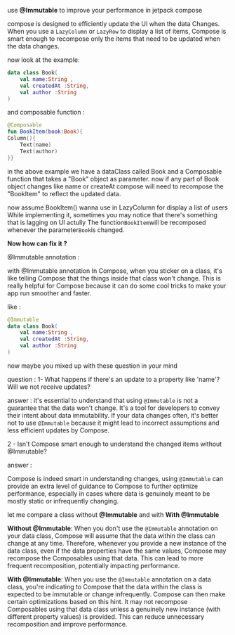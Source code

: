use **@Immutable** to improve your performance in jetpack compose

compose is designed to efficiently update the UI when the data Changes. When you use a `LazyColumn`
or `LazyRow` to display a list of items, Compose is smart enough to recompose only the items that
need to be updated when the data changes.

now look at the example:

```kt
data class Book(
    val name:String ,
    val createdAt :String,
    val author :String 
)
```

and composable function :

```kt
@Composable 
fun BookItem(book:Book){
Column(){
    Text(name)
    Text(author)
}}
```

in the above example we have a dataClass called Book and a Composable function that takes a "Book"
object as parameter. now if any part of Book object changes like name or createAt compose will need
to recompose the "BookItem" to reflect the updated data.

now assume BookItem() wanna use in LazyColumn for display a list of users
While implementing it, sometimes you may notice that there's something that is lagging on UI actully
The function`BookItem`will be recomposed whenever the parameter`Book`is changed.

**Now how can fix it ?**

@Immutable annotation :

with @Immutable annotation In Compose, when you sticker on a class, it's like telling Compose that
the things inside that class won't change. This is really helpful for Compose because it can do some
cool tricks to make your app run smoother and faster.

like :

```kt
@Immutable
data class Book(
    val name:String ,
    val createdAt :String,
    val author :String 
)
```

now maybe you mixed up with these question in your mind

question : 1- What happens if there's an update to a property like 'name'? Will we not receive
updates?

answer : it's essential to understand that using `@Immutable` is not a guarantee that the data won't
change. It's a tool for developers to convey their intent about data immutability. If your data
changes often, it's better not to use `@Immutable` because it might lead to incorrect assumptions
and less efficient updates by Compose.

2 - Isn't Compose smart enough to understand the changed items without @Immutable?

answer :

Compose is indeed smart in understanding changes, using `@Immutable` can provide an extra level of
guidance to Compose to further optimize performance, especially in cases where data is genuinely
meant to be mostly static or infrequently changing.

let me compare a class without **@Immutable** and with **With @Immutable**

**Without @Immutable**:
When you don't use the `@Immutable` annotation on your data class, Compose will assume that the data
within the class can change at any time. Therefore, whenever you provide a new instance of the data
class, even if the data properties have the same values, Compose may recompose the Composables using
that data. This can lead to more frequent recomposition, potentially impacting performance.

**With @Immutable**:
When you use the `@Immutable` annotation on a data class, you're indicating to Compose that the data
within the class is expected to be immutable or change infrequently. Compose can then make certain
optimizations based on this hint. It may not recompose Composables using that data class unless a
genuinely new instance (with different property values) is provided. This can reduce unnecessary
recomposition and improve performance.
